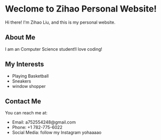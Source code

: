 <!DOCTYPE html>
<html>
  <head>
    <meta charset="UTF-8">
    <title>Zihao Personal Website!</title>
  </head>
  <body>
    <h1>Weclome to Zihao Personal Website!</h1>
    <p>Hi there! I'm Zihao Liu, and this is my personal website.</p>
    <h2>About Me</h2>
    <p>I am an Computer Science student!I love coding!</p>
    <h2>My Interests</h2>
    <ul>
      <li>Playing Basketball</li>
      <li>Sneakers</li>
      <li>window shopper</li>
    </ul>
    <h2>Contact Me</h2>
    <p>You can reach me at:</p>
    <ul>
      <li>Email: a752554248@gmail.com</li>
      <li>Phone: +1 782-775-6022</li>
      <li>Social Media: follow my Instagram yohaaaao</li>
    </ul>
  </body>
</html>
